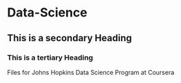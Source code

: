 # Data-Science
## This is a secondary Heading
### This is a tertiary Heading 
Files for Johns Hopkins Data Science Program at Coursera
